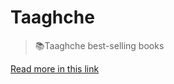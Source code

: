 # Taaghche

> 📚Taaghche best-selling books

[Read more in this link](https://blogeamir.ir/2022/09/تشخیص-کتابهای-پرفروش-با-زبان-r/)
